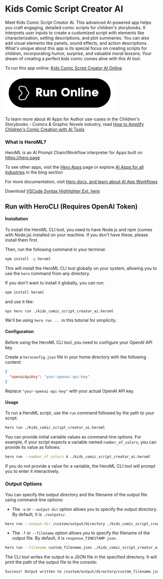 # Kids Comic Script Creator AI

Meet Kids Comic Script Creator AI. This advanced AI-powered app helps you craft engaging, detailed comic scripts for children's storybooks. It interprets user inputs to create a customized script with elements like characterization, setting descriptions, and plot summaries. You can also add visual elements like panels, sound effects, and action descriptions. What's unique about this app is its special focus on creating scripts for children, incorporating humor, surprise, and valuable moral lessons. Your dream of creating a perfect kids comic comes alive with this AI tool.

To run this app online: [Kids Comic Script Creator AI Online](https://hero.page/app/kids-comic-script-creator-ai-ai-powered-children's-comic-scripting/48Aur5Uzc5Q5lnEdniDw)

[![Run Kids Comic Script Creator AI Online](/assets/run.svg)](https://hero.page/app/kids-comic-script-creator-ai-ai-powered-children's-comic-scripting/48Aur5Uzc5Q5lnEdniDw)

To learn more about AI Apps for Author use-cases in the Children's Storybooks - Comics & Graphic Novels industry, read [How to Amplify Children's Comic Creation with AI Tools](https://hero.page/blog/ai/children's-storybooks-comics-and-graphic-novels/how-to-amplify-children's-comic-creation-with-ai-tools/170792)

### What is HeroML?
HeroML is an AI Prompt Chain/Workflow interpreter for Apps built on https://hero.page 

To see other apps, visit the [Hero Apps](https://hero.page/apps) page or explore [AI Apps for all industries](https://hero.page/blog) in the blog section

For more documentation, visit [Hero docs, and learn about AI App Workflows](https://hero.page/tutorials/introduction-to-heroml)

Download [VSCode Syntax Highlighter Ext. here](https://marketplace.visualstudio.com/items?itemName=hero-page.heroml)

## Run with HeroCLI (Requires OpenAI Token)

#### Installation

To install the HeroML CLI tool, you need to have Node.js and npm (comes with Node.js) installed on your machine. If you don't have these, please install them first. 

Then, run the following command in your terminal:

```bash
npm install -g heroml
```

This will install the HeroML CLI tool globally on your system, allowing you to use the `hero` command from any directory.

If you don't want to install it globally, you can run:

```bash
npm install heroml
```

and use it like:

```bash
npx hero run ./kids_comic_script_creator_ai.heroml
```

We'll be using `hero run ...` in this tutorial for simplicity.

#### Configuration

Before using the HeroML CLI tool, you need to configure your OpenAI API key. 

Create a `heroconfig.json` file in your home directory with the following content:

```json
{
  "openaiApiKey": "your-openai-api-key"
}
```

Replace `"your-openai-api-key"` with your actual OpenAI API key.

#### Usage

To run a HeroML script, use the `run` command followed by the path to your script:

```bash
hero run ./kids_comic_script_creator_ai.heroml
```

You can provide initial variable values as command-line options. For example, if your script expects a variable named `number_of_colors`, you can provide its value as follows:

```bash
hero run --number_of_colors 4 ./kids_comic_script_creator_ai.heroml
```

If you do not provide a value for a variable, the HeroML CLI tool will prompt you to enter it interactively.

### Output Options

You can specify the output directory and the filename of the output file using command-line options:

- The `-o` or `--output-dir` option allows you to specify the output directory. By default, it is `./outputs/`.

```bash
hero run --output-dir /custom/output/directory ./kids_comic_script_creator_ai.heroml
```

- The `-f` or `--filename` option allows you to specify the filename of the output file. By default, it is `response_TIMESTAMP.json`.

```bash
hero run --filename custom_filename.json ./kids_comic_script_creator_ai.heroml
```

The CLI tool writes the output to a JSON file in the specified directory. It will print the path of the output file to the console:

```bash
Success! Output written to /custom/output/directory/custom_filename.json
```

